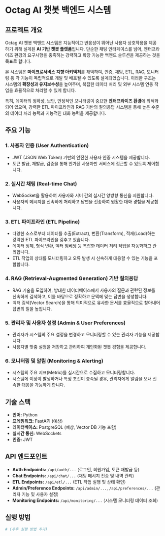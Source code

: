 # Octag AI 챗봇 백엔드 시스템

## 프로젝트 개요

Octag AI 챗봇 백엔드 시스템은 지능적이고 반응성이 뛰어난 사용자 상호작용을 제공하기 위해 설계된 **AI 기반 챗봇 플랫폼**입니다. 단순한 채팅 인터페이스를 넘어, 엔터프라이즈 환경의 요구사항을 충족하는 강력하고 확장 가능한 백엔드 솔루션을 제공하는 것을 목표로 합니다.

본 시스템은 **마이크로서비스 지향 아키텍처**를 채택하여, 인증, 채팅, ETL, RAG, 모니터링 등 각 기능이 독립적으로 개발 및 배포될 수 있도록 설계되었습니다. 이러한 구조는 시스템의 **확장성과 유지보수성**을 높여주며, 복잡한 데이터 처리 및 외부 시스템 연동 작업을 효율적으로 처리할 수 있게 합니다.

특히, 데이터의 정확성, 보안, 안정적인 모니터링이 중요한 **엔터프라이즈 환경**에 최적화되어 있으며, 강력한 ETL 파이프라인과 RAG 기반의 질의응답 시스템을 통해 높은 수준의 데이터 처리 능력과 지능적인 대화 능력을 제공합니다.

## 주요 기능

### 1. 사용자 인증 (User Authentication)

- JWT (JSON Web Token) 기반의 안전한 사용자 인증 시스템을 제공합니다.
- 토큰 발급, 재발급, 검증을 통해 인가된 사용자만 서비스에 접근할 수 있도록 제어합니다.

### 2. 실시간 채팅 (Real-time Chat)

- WebSocket을 활용하여 사용자와 서버 간의 실시간 양방향 통신을 지원합니다.
- 사용자의 메시지를 신속하게 처리하고 답변을 전송하여 원활한 대화 경험을 제공합니다.

### 3. ETL 파이프라인 (ETL Pipeline)

- 다양한 소스로부터 데이터를 추출(Extract), 변환(Transform), 적재(Load)하는 강력한 ETL 파이프라인을 갖추고 있습니다.
- 데이터 정제, 형식 변환, 벡터 임베딩 등 복잡한 데이터 처리 작업을 자동화하고 관리합니다.
- ETL 작업의 상태를 모니터링하고 오류 발생 시 신속하게 대응할 수 있는 기능을 포함합니다.

### 4. RAG (Retrieval-Augmented Generation) 기반 질의응답

- RAG 기술을 도입하여, 방대한 데이터베이스에서 사용자의 질문과 관련된 정보를 신속하게 검색하고, 이를 바탕으로 정확하고 문맥에 맞는 답변을 생성합니다.
- 벡터 검색(Vector Search)을 통해 의미적으로 유사한 문서를 효율적으로 찾아내어 답변의 질을 높입니다.

### 5. 관리자 및 사용자 설정 (Admin & User Preferences)

- 관리자가 시스템의 주요 설정을 변경하고 모니터링할 수 있는 관리자 기능을 제공합니다.
- 사용자별 맞춤 설정을 저장하고 관리하여 개인화된 챗봇 경험을 제공합니다.

### 6. 모니터링 및 알림 (Monitoring & Alerting)

- 시스템의 주요 지표(Metric)를 실시간으로 수집하고 모니터링합니다.
- 시스템에 이상이 발생하거나 특정 조건이 충족될 경우, 관리자에게 알림을 보내 신속한 대응을 가능하게 합니다.

## 기술 스택

- **언어:** Python
- **프레임워크:** FastAPI (예상)
- **데이터베이스:** PostgreSQL (예상, Vector DB 기능 포함)
- **실시간 통신:** WebSockets
- **인증:** JWT

## API 엔드포인트

- **Auth Endpoints:** `/api/auth/...` (로그인, 회원가입, 토큰 재발급 등)
- **Chat Endpoints:** `/api/chat/...` (채팅 메시지 전송 및 내역 관리)
- **ETL Endpoints:** `/api/etl/...` (ETL 작업 실행 및 상태 확인)
- **Admin/Preference Endpoints:** `/api/admin/...`, `/api/preferences/...` (관리자 기능 및 사용자 설정)
- **Monitoring Endpoints:** `/api/monitoring/...` (시스템 모니터링 데이터 조회)

## 실행 방법

```bash
# (추후 실행 방법 추가)
```
